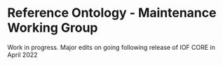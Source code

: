# Reference Ontology - Maintenance Working Group

Work in progress. Major edits on going following release of IOF CORE in April 2022
